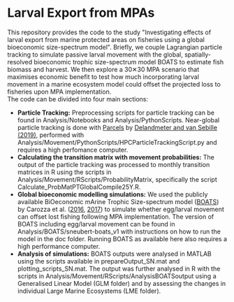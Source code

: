 # Larval Export from MPAs

This repository provides the code to the study "Investigating effects of larval export from marine protected areas on fisheries using a global bioeconomic size-spectrum model". Briefly, we couple Lagrangian particle tracking to simulate passive larval movement with the global, spatially-resolved bioeconomic trophic size-spectrum model BOATS to estimate fish biomass and harvest. We then explore a 30✕30 MPA scenario that maximises economic benefit to test how much incorporating larval movement in a marine ecosystem model could offset the projected loss to fisheries upon MPA implementation. 
<br>
The code can be divided into four main sections:
<br>
* **Particle Tracking:** Preprocessing scripts for particle tracking can be found in Analysis/Notebooks and Analysis/PythonScripts. Near-global particle tracking is done with [Parcels](https://oceanparcels.org/#whatisparcels) by [Delandmeter and van Sebille (2019)](https://www.geosci-model-dev.net/12/3571/2019/gmd-12-3571-2019.html), performed with Analysis/Movement/PythonScripts/HPCParticleTrackingScript.py and requires a high perfomance computer. 
* **Calculating the transition matrix with movement probabilities:** The output of the particle tracking was processed to monthly transition matrices in R using the scripts in Analysis/Movement/RScripts/ProbabilityMatrix, specifically the script Calculate_ProbMatPTGlobalCompile25Y.R.
* **Global bioeconomic modelling simulations:** We used the publicly available BiOeconomic mArine Trophic Size-spectrum model ([BOATS](https://github.com/obeg-boats)) by Carozza et al. ([2016](https://earthsystemdynamics.org/wp-content/uploads/2018/05/Carozza-GMD-2016-BOATS.pdf), [2017](https://earthsystemdynamics.org/wp-content/uploads/2018/05/Carozza-PLoS-2017-BOATS.pdf)) to simulate whether egg/larval movement can offset lost fishing following MPA implementation. The version of BOATS including egg/larval movement can be found in Analysis/BOATS/sneubert-boats_v1 with instructions on how to run the model in the doc folder. Running BOATS as available here also requires a high performance computer. 
* **Analysis of simulations:** BOATS outputs were analysed in MATLAB using the scripts available in prepareOutput_SN.mat and plotting_scripts_SN.mat. The output was further analysed in R with the scripts in Analysis/Movement/RScripts/AnalysisBOATSoutput using a Generalised Linear Model (GLM folder) and by assessing the changes in individual Large Marine Ecosystems (LME folder).
